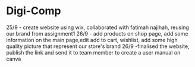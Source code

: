 # Digi-Comp
25/9 - create website using wix, collaborated with fatimah najihah, reusing our brand from assignment1
26/9 - add products on shop page, add some information on the main page,edit add to cart, wishlist, add some high quality picture that represent our store's brand
26/9 -finalised the website, publish the link and send it to team member to create a user manual on canva
